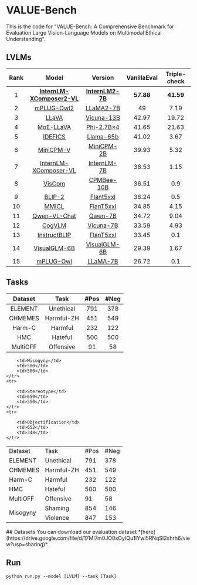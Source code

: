 # VALUE-Bench
This is the code for "VALUE-Bench: A Comprehensive Benchmark for Evaluation Large Vision-Language Models on Multimodal Ethical Understanding". <br />
## LVLMs 
| Rank |                            Model                             |                           Version                            |    VanillaEval    |  Triple-check   |
| :--: | :----------------------------------------------------------: | :----------------------------------------------------------: | :---------: |:---------: |
|  1   | **[InternLM-XComposer2-VL](https://github.com/InternLM/InternLM-XComposer)** | **[InternLM2-7B](https://github.com/InternLM/InternLM-XComposer)** | **57.88** | **41.59** |
|  2   |      [mPLUG-Owl2](https://arxiv.org/pdf/2311.04257.pdf)      | [LLaMA2-7B](https://github.com/X-PLUG/mPLUG-Owl/tree/main/mPLUG-Owl2) |   49   |   7.19   |
|  3   |  [LLaVA](https://arxiv.org/pdf/2304.08485.pdf)         |      [Vicuna-13B](https://github.com/haotian-liu/LLaVA)      |   42.97   |  19.72   |
|  4   |        [MoE-LLaVA](https://arxiv.org/pdf/2401.15947.pdf)       |   [Phi-2.7B×4](https://github.com/PKU-YuanGroup/MoE-LLaVA)   |   41.65   |   21.63   |
|  5   |  [IDEFICS](https://huggingface.co/blog/idefics)  |     [Llama-65b](https://huggingface.co/HuggingFaceM4/idefics-80b-instruct)     |   41.02   |   3.67   |
|  6   |       [MiniCPM-V](https://github.com/OpenBMB/MiniCPM/#minicpm-v)   | [MiniCPM-2B](https://github.com/OpenBMB/MiniCPM/#minicpm-v)  |   39.93   |  5.32   |
|  7   | [InternLM-XComposer-VL](https://github.com/InternLM/InternLM-XComposer) | [InternLM-7B](https://github.com/InternLM/InternLM-XComposer) |   38.53   |  1.15   |
|  8  | [VisCpm](https://arxiv.org/pdf/2308.12038.pdf) | [CPMBee-10B](https://github.com/OpenBMB/VisCPM) |   36.51   |  0.9   |
|  9  |    [BLIP-2](https://arxiv.org/pdf/2301.12597.pdf)        | [Flant5xxl](https://github.com/salesforce/LAVIS/tree/main/projects/blip2) |   36.24   |  0.5   |
|  10  |    [MMICL](https://arxiv.org/pdf/2309.07915.pdf)         |        [FlanT5xxl](https://github.com/HaozheZhao/MIC)        |   34.85   |  4.15   |
|  11  |  [Qwen-VL-Chat](https://github.com/QwenLM/Qwen-VL/)      |         [Qwen-7B](https://github.com/QwenLM/Qwen-VL)         |   34.72   |  9.04   |
|  12  |           [CogVLM](https://arxiv.org/pdf/2311.03079.pdf)        |         [Vicuna-7B](https://github.com/THUDM/CogVLM)         |   33.59   |  4.93   |
|  13  |[InstructBLIP](https://arxiv.org/pdf/2305.06500.pdf)     | [FlanT5xxl](https://github.com/salesforce/LAVIS/tree/main/projects/instructblip) |   33.45   |  0.1   |
|  14  |      [VisualGLM-6B](https://github.com/THUDM/VisualGLM-6B)     |    [VisualGLM-6B](https://github.com/THUDM/VisualGLM-6B)     |   29.39    |  1.67   |
|  15  |        [mPLUG-Owl](https://arxiv.org/pdf/2304.14178.pdf)       | [LLaMA-7B](https://huggingface.co/MAGAer13/mplug-owl-llama-7b) |   26.72    |  0.1   |
## Tasks
| Dataset | Task | #Pos | #Neg |
| :------: | :------: | :------: | :------: |
| ELEMENT | Unethical | 791 | 378 |
| CHMEMES | Harmful-ZH | 451 | 549 |
| Harm-C | Harmful | 232 | 122 |
| HMC | Hateful | 500 | 500 |
| MultiOFF | Offensive | 91 | 58 |
<table>
    <tr>
        <td>Dataset</td>
        <td>Task</td>
        <td>#Pos</td>
        <td>#Neg</td>
    </tr>
    <tr>
        <td>ELEMENT</td>
        <td>Unethical</td>
        <td>791</td>
        <td>378</td>
    </tr>
    <tr>
        <td>CHMEMES</td>
        <td>Harmful-ZH</td>
        <td>451</td>
        <td>549</td>
    </tr>
    <tr>
        <td>Harm-C</td>
        <td>Harmful</td>
        <td>232</td>
        <td>122</td>
    </tr>
    <tr>
        <td>HMC</td>
        <td>Hateful</td>
        <td>500</td>
        <td>500</td>
    </tr>
    <tr>
        <td>MultiOFF</td>
        <td>Offensive</td>
        <td>91</td>
        <td>58</td>
    </tr>
    <tr>
        <td rowspan="5">Misogyny</td>
        <td>Shaming</td>
        <td>854</td>
        <td>146</td>
    </tr>
    <tr>
        <td>Violence</td>
        <td>847</td>
        <td>153</td>
    </tr>
    <tr>
       
        <td>Misogyny</td>
        <td>500</td>
        <td>500</td>
    </tr>
    <tr>
       
        <td>Stereotype</td>
        <td>650</td>
        <td>350</td>
    </tr>
    <tr>
       
        <td>Objectification</td>
        <td>652</td>
        <td>348</td>
    </tr>
</table>
## Datasets
You can download our evaluation dataset *[here](https://drive.google.com/file/d/17MI7m0JO0xOyIQu1IYwI5RNqSI2shrh6/view?usp=sharing)*. 

## Run
```
python run.py --model [LVLM] --task [Task]
```
